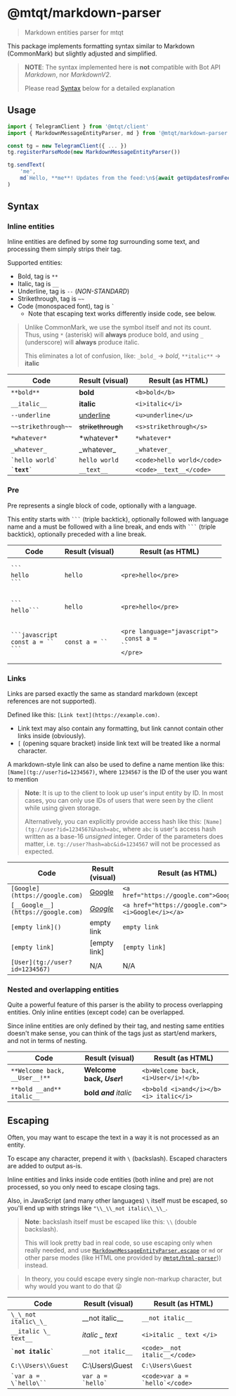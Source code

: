 # @mtqt/markdown-parser

> Markdown entities parser for mtqt

This package implements formatting syntax similar to Markdown (CommonMark) but slightly adjusted and simplified.

> **NOTE**: The syntax implemented here is **not** compatible with Bot API _Markdown_, nor _MarkdownV2_.
>
> Please read [Syntax](#syntax) below for a detailed explanation

## Usage

```typescript
import { TelegramClient } from '@mtqt/client'
import { MarkdownMessageEntityParser, md } from '@mtqt/markdown-parser'

const tg = new TelegramClient({ ... })
tg.registerParseMode(new MarkdownMessageEntityParser())

tg.sendText(
    'me',
    md`Hello, **me**! Updates from the feed:\n${await getUpdatesFromFeed()}`
)
```

## Syntax

### Inline entities

Inline entities are defined by some _tag_ surrounding some text, and processing them simply strips their tag.

Supported entities:

- Bold, tag is `**`
- Italic, tag is `__`
- Underline, tag is `--` (_NON-STANDARD_)
- Strikethrough, tag is `~~`
- Code (monospaced font), tag is <code>`</code>
    - Note that escaping text works differently inside code, see below.

> Unlike CommonMark, we use the symbol itself and not its count.
> Thus, using `*` (asterisk) will **always** produce bold,
> and using `_` (underscore) will **always** produce italic.
>
> This eliminates a lot of confusion, like: `_bold_` → _bold_, `**italic**` → **italic**

| Code | Result (visual) | Result (as HTML)
|---|---|---|
| `**bold**` | **bold** | `<b>bold</b>`
| `__italic__` | __italic__ | `<i>italic</i>`
| `--underline` | <u>underline</u> | `<u>underline</u>`
| `~~strikethrough~~` | ~~strikethrough~~ | `<s>strikethrough</s>`
| `*whatever*` | \*whatever\* | `*whatever*`
| `_whatever_` | \_whatever\_ | `_whatever_`
| <code>\`hello world\`</code> | `hello world` | `<code>hello world</code>`
| <code>\`__text__\`</code> | `__text__` | `<code>__text__</code>`

### Pre

Pre represents a single block of code, optionally with a language.

This entity starts with <code>\`\`\`</code> (triple backtick), optionally followed with language name and a must be
followed with a line break, and ends with <code>\`\`\`</code> (triple backtick), optionally preceded with a line break.

| Code | Result (visual) | Result (as HTML)
|---|---|---|
| <pre><code>\`\`\`<br>hello<br>\`\`\`</code></pre> | `hello` | `<pre>hello</pre>`
| <pre><code>\`\`\`<br>hello\`\`\`</code></pre> | `hello` | `<pre>hello</pre>`
| <pre><code>\`\`\`javascript<br>const a = ``<br>\`\`\`</code></pre> | <code>const a = ``</code> | <pre><code>&lt;pre language="javascript"&gt;<br>  const a = ``<br>&lt;/pre&gt;</code></pre>

### Links

Links are parsed exactly the same as standard markdown (except references are not supported).

Defined like this: `[Link text](https://example.com)`.

- Link text may also contain any formatting, but link cannot contain other links inside (obviously).
- `[` (opening square bracket) inside link text will be treated like a normal character.

A markdown-style link can also be used to define a name mention like this: `[Name](tg://user?id=1234567)`,
where `1234567` is the ID of the user you want to mention

> **Note**: It is up to the client to look up user's input entity by ID.
> In most cases, you can only use IDs of users that were seen by the client while using given storage.
>
> Alternatively, you can explicitly provide access hash like this: `[Name](tg://user?id=1234567&hash=abc`,
> where `abc` is user's access hash written as a base-16 *unsigned* integer.
> Order of the parameters does matter, i.e. `tg://user?hash=abc&id=1234567` will not be processed as expected.

| Code | Result (visual) | Result (as HTML)
|---|---|---|
| `[Google](https://google.com)` | [Google](https://google.com) | `<a href="https://google.com">Google</a>`
| `[__Google__](https://google.com)` | [_Google_](https://google.com) | `<a href="https://google.com"><i>Google</i></a>`
| `[empty link]()` | empty link | `empty link`
| `[empty link]` | [empty link] | `[empty link]`
| `[User](tg://user?id=1234567)` | N/A | N/A

### Nested and overlapping entities

Quite a powerful feature of this parser is the ability to process overlapping entities. Only inline entities (except
code) can be overlapped.

Since inline entities are only defined by their tag, and nesting same entities doesn't make sense, you can think of the
tags just as start/end markers, and not in terms of nesting.

| Code | Result (visual) | Result (as HTML)
|---|---|---|
| `**Welcome back, __User__!**` | **Welcome back, _User_!** | `<b>Welcome back, <i>User</i>!</b>`
| `**bold __and** italic__` | **bold _and_** _italic_ | `<b>bold <i>and</i></b><i> italic</i>`

## Escaping

Often, you may want to escape the text in a way it is not processed as an entity.

To escape any character, prepend it with ` \ ` (backslash). Escaped characters are added to output as-is.

Inline entities and links inside code entities (both inline and pre) are not processed, so you only need to escape
closing tags.

Also, in JavaScript (and many other languages) ` \ ` itself must be escaped, so you'll end up with strings
like `"\\_\\_not italic\\_\\_`.

> **Note**: backslash itself must be escaped like this: ` \\ ` (double backslash).
>
> This will look pretty bad in real code, so use escaping only when really needed, and use
> [`MarkdownMessageEntityParser.escape`](./classes/markdownmessageentityparser.html#escape) or `md` or
> other parse modes (like HTML one provided by [`@mtqt/html-parser`](../html-parser/index.html))) instead.

> In theory, you could escape every single non-markup character, but why would you want to do that 😜

| Code | Result (visual) | Result (as HTML)
|---|---|---|
| `\_\_not italic\_\_` | \_\_not italic\_\_ | `__not italic__`
| `__italic \_ text__` | _italic \_ text_ | `<i>italic _ text </i>`
| <code>\`__not italic__\`</code> | `__not italic__` | `<code>__not italic__</code>`
| <code>C:\\\\Users\\\\Guest</code> | C:\Users\Guest |  `C:\Users\Guest`
| <code>\`var a = \\\`hello\\\`\`</code> | <code>var a = \`hello\`</code> | <code>&lt;code&gt;var a = \`hello\`&lt;/code&gt;</code>
